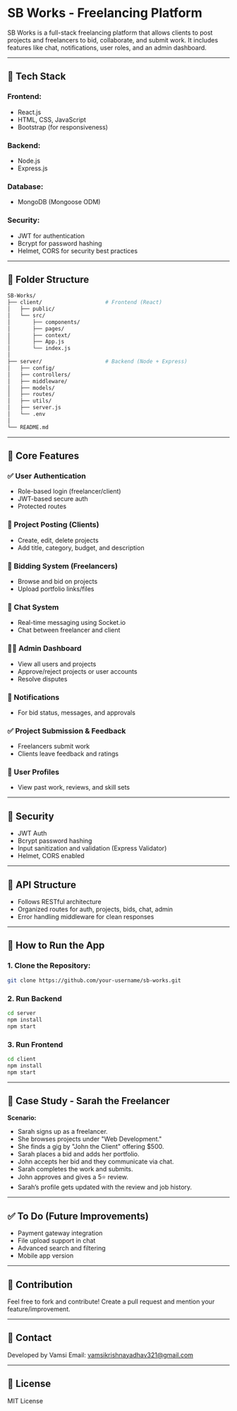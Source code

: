 # SB Works - Freelancing Platform

SB Works is a full-stack freelancing platform that allows clients to post projects and freelancers to bid, collaborate, and submit work. It includes features like chat, notifications, user roles, and an admin dashboard.

---

## 🚀 Tech Stack

### Frontend:

* React.js
* HTML, CSS, JavaScript
* Bootstrap (for responsiveness)

### Backend:

* Node.js
* Express.js

### Database:

* MongoDB (Mongoose ODM)

### Security:

* JWT for authentication
* Bcrypt for password hashing
* Helmet, CORS for security best practices

---

## 📁 Folder Structure

```bash
SB-Works/
├── client/                    # Frontend (React)
│   ├── public/
│   └── src/
│       ├── components/
│       ├── pages/
│       ├── context/
│       ├── App.js
│       └── index.js
│
├── server/                    # Backend (Node + Express)
│   ├── config/
│   ├── controllers/
│   ├── middleware/
│   ├── models/
│   ├── routes/
│   ├── utils/
│   ├── server.js
│   └── .env
│
└── README.md
```

---

## 🔑 Core Features

### ✅ User Authentication

* Role-based login (freelancer/client)
* JWT-based secure auth
* Protected routes

### 📝 Project Posting (Clients)

* Create, edit, delete projects
* Add title, category, budget, and description

### 💼 Bidding System (Freelancers)

* Browse and bid on projects
* Upload portfolio links/files

### 💬 Chat System

* Real-time messaging using Socket.io
* Chat between freelancer and client

### 🧑‍💼 Admin Dashboard

* View all users and projects
* Approve/reject projects or user accounts
* Resolve disputes

### 🔔 Notifications

* For bid status, messages, and approvals

### ✅ Project Submission & Feedback

* Freelancers submit work
* Clients leave feedback and ratings

### 👤 User Profiles

* View past work, reviews, and skill sets

---

## 🔐 Security

* JWT Auth
* Bcrypt password hashing
* Input sanitization and validation (Express Validator)
* Helmet, CORS enabled

---

## 📌 API Structure

* Follows RESTful architecture
* Organized routes for auth, projects, bids, chat, admin
* Error handling middleware for clean responses

---

## 📲 How to Run the App

### 1. Clone the Repository:

```bash
git clone https://github.com/your-username/sb-works.git
```

### 2. Run Backend

```bash
cd server
npm install
npm start
```

### 3. Run Frontend

```bash
cd client
npm install
npm start
```

---

## 📖 Case Study - Sarah the Freelancer

**Scenario:**

* Sarah signs up as a freelancer.
* She browses projects under "Web Development."
* She finds a gig by "John the Client" offering \$500.
* Sarah places a bid and adds her portfolio.
* John accepts her bid and they communicate via chat.
* Sarah completes the work and submits.
* John approves and gives a 5⭐ review.
* Sarah’s profile gets updated with the review and job history.

---

## ✅ To Do (Future Improvements)

* Payment gateway integration
* File upload support in chat
* Advanced search and filtering
* Mobile app version

---

## 🤝 Contribution

Feel free to fork and contribute! Create a pull request and mention your feature/improvement.

---

## 📧 Contact

Developed by Vamsi
Email: [vamsikrishnayadhav321@gmail.com](mailto:vamsikrishnayadhav321@gmail.com)

---

## 📝 License

MIT License
